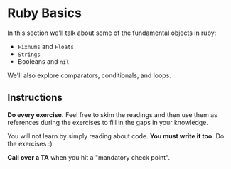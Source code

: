 # Ruby Basics

In this section we'll talk about some of the fundamental objects in ruby:
  * `Fixnums` and `Floats`
  * `Strings`
  * Booleans and `nil`

We'll also explore comparators, conditionals, and loops.

## Instructions

**Do every exercise.**  Feel free to skim the readings and then use them as references during the exercises to fill in the gaps in your knowledge.

You will not learn by simply reading about code. **You must write it too.** Do the exercises :)

**Call over a TA** when you hit a "mandatory check point".
